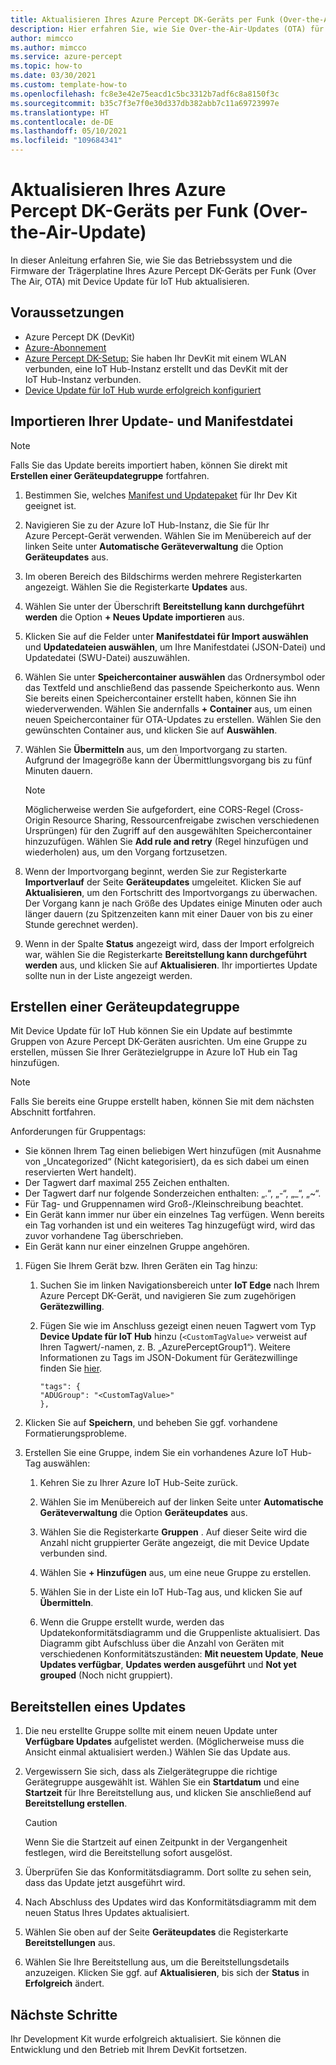```yaml
---
title: Aktualisieren Ihres Azure Percept DK-Geräts per Funk (Over-the-Air-Update)
description: Hier erfahren Sie, wie Sie Over-the-Air-Updates (OTA) für Ihr Azure Percept DK-Gerät erhalten.
author: mimcco
ms.author: mimcco
ms.service: azure-percept
ms.topic: how-to
ms.date: 03/30/2021
ms.custom: template-how-to
ms.openlocfilehash: fc8e3e42e75eacd1c5bc3312b7adf6c8a8150f3c
ms.sourcegitcommit: b35c7f3e7f0e30d337db382abb7c11a69723997e
ms.translationtype: HT
ms.contentlocale: de-DE
ms.lasthandoff: 05/10/2021
ms.locfileid: "109684341"
---
```

# <a name="update-your-azure-percept-dk-over-the-air-ota"></a>Aktualisieren Ihres Azure Percept DK-Geräts per Funk (Over-the-Air-Update)

In dieser Anleitung erfahren Sie, wie Sie das Betriebssystem und die Firmware der Trägerplatine Ihres Azure Percept DK-Geräts per Funk (Over The Air, OTA) mit Device Update für IoT Hub aktualisieren.

## <a name="prerequisites"></a>Voraussetzungen

- Azure Percept DK (DevKit)
- [Azure-Abonnement](https://azure.microsoft.com/free/)
- [Azure Percept DK-Setup:](./quickstart-percept-dk-set-up.md) Sie haben Ihr DevKit mit einem WLAN verbunden, eine IoT Hub-Instanz erstellt und das DevKit mit der IoT Hub-Instanz verbunden.
- [Device Update für IoT Hub wurde erfolgreich konfiguriert](./how-to-set-up-over-the-air-updates.md)

## <a name="import-your-update-file-and-manifest-file"></a>Importieren Ihrer Update- und Manifestdatei

> [!NOTE]
> Falls Sie das Update bereits importiert haben, können Sie direkt mit **Erstellen einer Geräteupdategruppe** fortfahren.

1. Bestimmen Sie, welches [Manifest und Updatepaket](./how-to-select-update-package.md) für Ihr Dev Kit geeignet ist.

1. Navigieren Sie zu der Azure IoT Hub-Instanz, die Sie für Ihr Azure Percept-Gerät verwenden. Wählen Sie im Menübereich auf der linken Seite unter **Automatische Geräteverwaltung** die Option **Geräteupdates** aus.

1. Im oberen Bereich des Bildschirms werden mehrere Registerkarten angezeigt. Wählen Sie die Registerkarte **Updates** aus.

1. Wählen Sie unter der Überschrift **Bereitstellung kann durchgeführt werden** die Option **+ Neues Update importieren** aus.

1. Klicken Sie auf die Felder unter **Manifestdatei für Import auswählen** und **Updatedateien auswählen**, um Ihre Manifestdatei (JSON-Datei) und Updatedatei (SWU-Datei) auszuwählen.

1. Wählen Sie unter **Speichercontainer auswählen** das Ordnersymbol oder das Textfeld und anschließend das passende Speicherkonto aus. Wenn Sie bereits einen Speichercontainer erstellt haben, können Sie ihn wiederverwenden. Wählen Sie andernfalls **+ Container** aus, um einen neuen Speichercontainer für OTA-Updates zu erstellen. Wählen Sie den gewünschten Container aus, und klicken Sie auf **Auswählen**.

1. Wählen Sie **Übermitteln** aus, um den Importvorgang zu starten. Aufgrund der Imagegröße kann der Übermittlungsvorgang bis zu fünf Minuten dauern.

    > [!NOTE]
    > Möglicherweise werden Sie aufgefordert, eine CORS-Regel (Cross-Origin Resource Sharing, Ressourcenfreigabe zwischen verschiedenen Ursprüngen) für den Zugriff auf den ausgewählten Speichercontainer hinzuzufügen. Wählen Sie **Add rule and retry** (Regel hinzufügen und wiederholen) aus, um den Vorgang fortzusetzen.

1. Wenn der Importvorgang beginnt, werden Sie zur Registerkarte **Importverlauf** der Seite **Geräteupdates** umgeleitet. Klicken Sie auf **Aktualisieren**, um den Fortschritt des Importvorgangs zu überwachen. Der Vorgang kann je nach Größe des Updates einige Minuten oder auch länger dauern (zu Spitzenzeiten kann mit einer Dauer von bis zu einer Stunde gerechnet werden).

1. Wenn in der Spalte **Status** angezeigt wird, dass der Import erfolgreich war, wählen Sie die Registerkarte **Bereitstellung kann durchgeführt werden** aus, und klicken Sie auf **Aktualisieren**. Ihr importiertes Update sollte nun in der Liste angezeigt werden.

## <a name="create-a-device-update-group"></a>Erstellen einer Geräteupdategruppe

Mit Device Update für IoT Hub können Sie ein Update auf bestimmte Gruppen von Azure Percept DK-Geräten ausrichten. Um eine Gruppe zu erstellen, müssen Sie Ihrer Gerätezielgruppe in Azure IoT Hub ein Tag hinzufügen.

> [!NOTE]
> Falls Sie bereits eine Gruppe erstellt haben, können Sie mit dem nächsten Abschnitt fortfahren.

Anforderungen für Gruppentags:

- Sie können Ihrem Tag einen beliebigen Wert hinzufügen (mit Ausnahme von „Uncategorized“ (Nicht kategorisiert), da es sich dabei um einen reservierten Wert handelt).
- Der Tagwert darf maximal 255 Zeichen enthalten.
- Der Tagwert darf nur folgende Sonderzeichen enthalten: „.“, „-“, „_“, „~“.
- Für Tag- und Gruppennamen wird Groß-/Kleinschreibung beachtet.
- Ein Gerät kann immer nur über ein einzelnes Tag verfügen. Wenn bereits ein Tag vorhanden ist und ein weiteres Tag hinzugefügt wird, wird das zuvor vorhandene Tag überschrieben.
- Ein Gerät kann nur einer einzelnen Gruppe angehören.

1. Fügen Sie Ihrem Gerät bzw. Ihren Geräten ein Tag hinzu:

    1. Suchen Sie im linken Navigationsbereich unter **IoT Edge** nach Ihrem Azure Percept DK-Gerät, und navigieren Sie zum zugehörigen **Gerätezwilling**.

    1. Fügen Sie wie im Anschluss gezeigt einen neuen Tagwert vom Typ **Device Update für IoT Hub** hinzu (```<CustomTagValue>``` verweist auf Ihren Tagwert/-namen, z. B. „AzurePerceptGroup1“). Weitere Informationen zu Tags im JSON-Dokument für Gerätezwillinge finden Sie [hier](../iot-hub/iot-hub-devguide-device-twins.md#device-twins).

        ```
        "tags": {
        "ADUGroup": "<CustomTagValue>"
        },
        ```

1. Klicken Sie auf **Speichern**, und beheben Sie ggf. vorhandene Formatierungsprobleme.

1. Erstellen Sie eine Gruppe, indem Sie ein vorhandenes Azure IoT Hub-Tag auswählen:

    1. Kehren Sie zu Ihrer Azure IoT Hub-Seite zurück.

    1. Wählen Sie im Menübereich auf der linken Seite unter **Automatische Geräteverwaltung** die Option **Geräteupdates** aus.

    1. Wählen Sie die Registerkarte **Gruppen** . Auf dieser Seite wird die Anzahl nicht gruppierter Geräte angezeigt, die mit Device Update verbunden sind.

    1. Wählen Sie **+ Hinzufügen** aus, um eine neue Gruppe zu erstellen.

    1. Wählen Sie in der Liste ein IoT Hub-Tag aus, und klicken Sie auf **Übermitteln**.

    1. Wenn die Gruppe erstellt wurde, werden das Updatekonformitätsdiagramm und die Gruppenliste aktualisiert. Das Diagramm gibt Aufschluss über die Anzahl von Geräten mit verschiedenen Konformitätszuständen: **Mit neuestem Update**, **Neue Updates verfügbar**, **Updates werden ausgeführt** und **Not yet grouped** (Noch nicht gruppiert).

## <a name="deploy-an-update"></a>Bereitstellen eines Updates

1. Die neu erstellte Gruppe sollte mit einem neuen Update unter **Verfügbare Updates** aufgelistet werden. (Möglicherweise muss die Ansicht einmal aktualisiert werden.) Wählen Sie das Update aus.

1. Vergewissern Sie sich, dass als Zielgerätegruppe die richtige Gerätegruppe ausgewählt ist. Wählen Sie ein **Startdatum** und eine **Startzeit** für Ihre Bereitstellung aus, und klicken Sie anschließend auf **Bereitstellung erstellen**.

    > [!CAUTION]
    > Wenn Sie die Startzeit auf einen Zeitpunkt in der Vergangenheit festlegen, wird die Bereitstellung sofort ausgelöst.

1. Überprüfen Sie das Konformitätsdiagramm. Dort sollte zu sehen sein, dass das Update jetzt ausgeführt wird.

1. Nach Abschluss des Updates wird das Konformitätsdiagramm mit dem neuen Status Ihres Updates aktualisiert.

1. Wählen Sie oben auf der Seite **Geräteupdates** die Registerkarte **Bereitstellungen** aus.

1. Wählen Sie Ihre Bereitstellung aus, um die Bereitstellungsdetails anzuzeigen. Klicken Sie ggf. auf **Aktualisieren**, bis sich der **Status** in **Erfolgreich** ändert.

## <a name="next-steps"></a>Nächste Schritte

Ihr Development Kit wurde erfolgreich aktualisiert. Sie können die Entwicklung und den Betrieb mit Ihrem DevKit fortsetzen.
